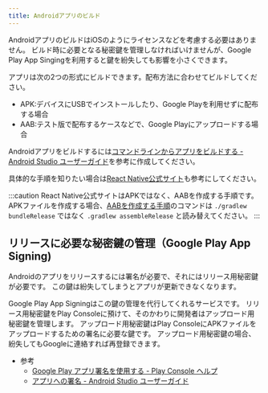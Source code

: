 ```yaml
---
title: Androidアプリのビルド
---
```


AndroidアプリのビルドはiOSのようにライセンスなどを考慮する必要はありません。
ビルド時に必要となる秘密鍵を管理しなければいけませんが、Google Play App Singingを利用すると鍵を紛失しても影響を小さくできます。

アプリは次の2つの形式にビルドできます。配布方法に合わせてビルドしてください。

 - APK:デバイスにUSBでインストールしたり、Google Playを利用せずに配布する場合
 - AAB:テスト版で配布するケースなどで、Google Playにアップロードする場合

Androidアプリをビルドするには[コマンドラインからアプリをビルドする - Android Studio ユーザーガイド](https://developer.android.com/studio/build/building-cmdline?hl=ja#build_bundle)を参考に作成してください。

具体的な手順を知りたい場合は[React Native公式サイト](https://reactnative.dev/docs/signed-apk-android)も参考にしてください。

:::caution
React Native公式サイトはAPKではなく、AABを作成する手順です。
APKファイルを作成する場合、[AABを作成する手順](https://reactnative.dev/docs/signed-apk-android#generating-the-release-aab)のコマンドは `./gradlew bundleRelease` ではなく `.gradlew assembleRelease` と読み替えてください。
:::


## リリースに必要な秘密鍵の管理（Google Play App Signing)

Androidのアプリをリリースするには署名が必要で、それにはリリース用秘密鍵が必要です。
この鍵は紛失してしまうとアプリが更新できなくなります。

Google Play App Signingはこの鍵の管理を代行してくれるサービスです。
リリース用秘密鍵をPlay Consoleに預けて、そのかわりに開発者はアップロード用秘密鍵を管理します。
アップロード用秘密鍵はPlay ConsoleにAPKファイルをアップロードするための署名に必要な鍵です。
アップロード用秘密鍵の場合、紛失してもGoogleに連絡すれば再登録できます。

- 参考
  - [Google Play アプリ署名を使用する - Play Console ヘルプ](https://support.google.com/googleplay/android-developer/answer/9842756?hl=ja)
  - [アプリへの署名 - Android Studio ユーザーガイド](https://developer.android.com/studio/publish/app-signing?hl=ja)
